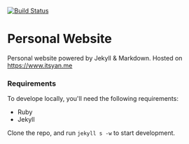 [![Build Status](https://travis-ci.org/yanske1/yanske1.github.io.svg?branch=master)](https://travis-ci.org/yanske1/yanske1.github.io)

# Personal Website

Personal website powered by Jekyll & Markdown. Hosted on <https://www.itsyan.me>

### Requirements

To develope locally, you'll need the following requirements:
* Ruby
* Jekyll

Clone the repo, and run `jekyll s -w` to start development.
